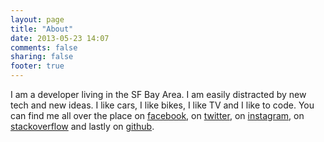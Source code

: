 ```yaml
---
layout: page
title: "About"
date: 2013-05-23 14:07
comments: false
sharing: false
footer: true
---
```

I am a developer living in the SF Bay Area. I am easily distracted by new tech and new ideas. I like cars, I like bikes, I like TV and I like to code. You can find me all over the place on [facebook]("http://www.facebook.com/leo.i.aguayo"), on [twitter]("http://twitter.com/SirIvanLeo"), on [instagram]("https://instagram.com/SirIvanLeo"), on [stackoverflow]("http://stackoverflow.com/users/1877519/leo") and lastly on [github]("https://github.com/sirivanleo").